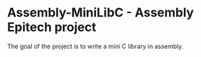 # Assembly-MiniLibC - Assembly Epitech project

The goal of the project is to write a mini C library in assembly.
